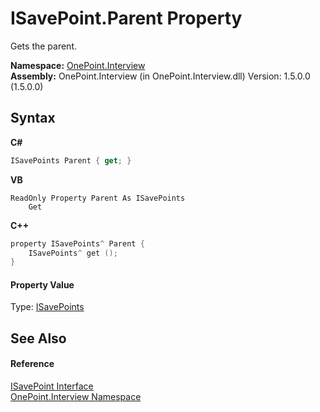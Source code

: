 # ISavePoint.Parent Property 
 

Gets the parent.

**Namespace:**&nbsp;<a href="N_OnePoint_Interview">OnePoint.Interview</a><br />**Assembly:**&nbsp;OnePoint.Interview (in OnePoint.Interview.dll) Version: 1.5.0.0 (1.5.0.0)

## Syntax

**C#**<br />
``` C#
ISavePoints Parent { get; }
```

**VB**<br />
``` VB
ReadOnly Property Parent As ISavePoints
	Get
```

**C++**<br />
``` C++
property ISavePoints^ Parent {
	ISavePoints^ get ();
}
```


#### Property Value
Type: <a href="T_OnePoint_Interview_ISavePoints">ISavePoints</a>

## See Also


#### Reference
<a href="T_OnePoint_Interview_ISavePoint">ISavePoint Interface</a><br /><a href="N_OnePoint_Interview">OnePoint.Interview Namespace</a><br />